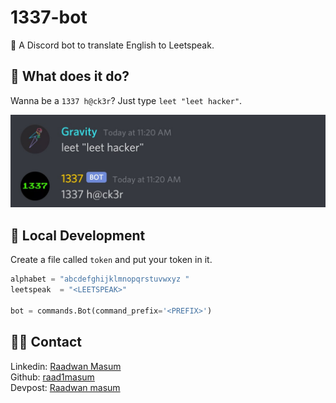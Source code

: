 # 1337-bot
🤖 A Discord bot to translate English to Leetspeak.

## 🤖 What does it do?
Wanna be a `1337 h@ck3r`? Just type `leet "leet hacker"`.

![img](assets/img.jpg)

## 🚀 Local Development
Create a file called `token` and put your token in it.
```python
alphabet = "abcdefghijklmnopqrstuvwxyz "
leetspeak  = "<LEETSPEAK>"

bot = commands.Bot(command_prefix='<PREFIX>')
```

## 👨‍💻 Contact

Linkedin: [Raadwan Masum](https://www.linkedin.com/in/raadwan-masum-9147bb1a5)
<br>
Github: [raad1masum](https://github.com/raad1masum)
<br>
Devpost: [Raadwan masum](https://devpost.com/raad1masum)

